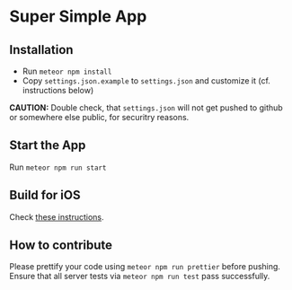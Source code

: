 # Super Simple App

## Installation

- Run `meteor npm install`
- Copy `settings.json.example` to `settings.json` and customize it (cf. instructions below)

**CAUTION:** Double check, that `settings.json` will not get pushed to github or somewhere else public, for securitry reasons.

## Start the App

Run `meteor npm run start`

## Build for iOS

Check [these instructions](BUILD.md).

## How to contribute

Please prettify your code using `meteor npm run prettier` before pushing. Ensure that all server tests via `meteor npm run test` pass successfully.